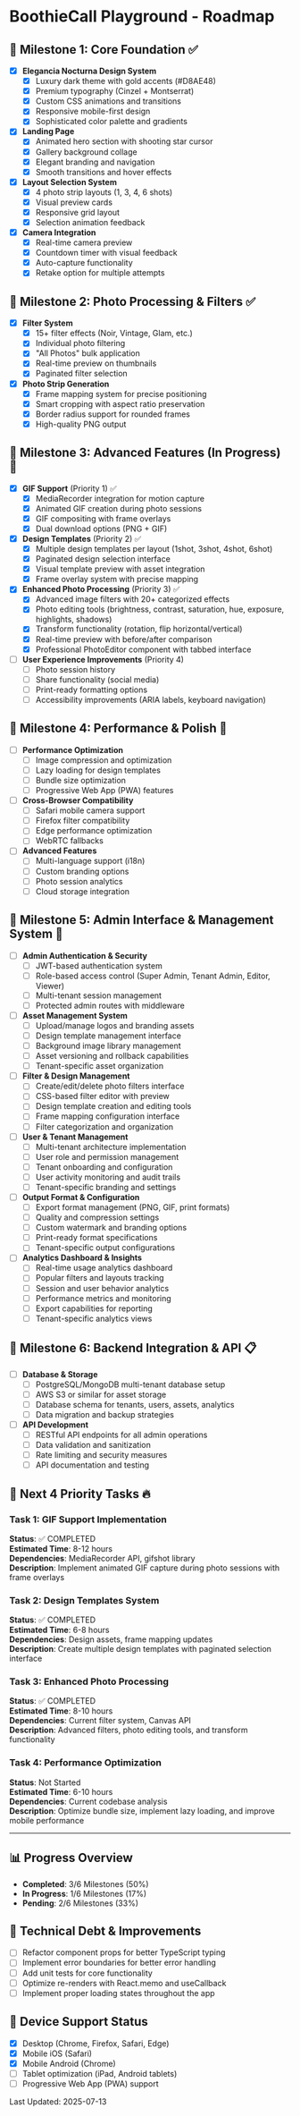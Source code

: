 # BoothieCall Playground - Roadmap

## 🎯 Milestone 1: Core Foundation ✅
- [x] **Elegancia Nocturna Design System**
  - [x] Luxury dark theme with gold accents (#D8AE48)
  - [x] Premium typography (Cinzel + Montserrat)
  - [x] Custom CSS animations and transitions
  - [x] Responsive mobile-first design
  - [x] Sophisticated color palette and gradients

- [x] **Landing Page**
  - [x] Animated hero section with shooting star cursor
  - [x] Gallery background collage
  - [x] Elegant branding and navigation
  - [x] Smooth transitions and hover effects

- [x] **Layout Selection System**
  - [x] 4 photo strip layouts (1, 3, 4, 6 shots)
  - [x] Visual preview cards
  - [x] Responsive grid layout
  - [x] Selection animation feedback

- [x] **Camera Integration**
  - [x] Real-time camera preview
  - [x] Countdown timer with visual feedback
  - [x] Auto-capture functionality
  - [x] Retake option for multiple attempts

## 🎯 Milestone 2: Photo Processing & Filters ✅
- [x] **Filter System**
  - [x] 15+ filter effects (Noir, Vintage, Glam, etc.)
  - [x] Individual photo filtering
  - [x] "All Photos" bulk application
  - [x] Real-time preview on thumbnails
  - [x] Paginated filter selection

- [x] **Photo Strip Generation**
  - [x] Frame mapping system for precise positioning
  - [x] Smart cropping with aspect ratio preservation
  - [x] Border radius support for rounded frames
  - [x] High-quality PNG output

## 🎯 Milestone 3: Advanced Features (In Progress) 🚧
- [x] **GIF Support** (Priority 1) ✅
  - [x] MediaRecorder integration for motion capture
  - [x] Animated GIF creation during photo sessions
  - [x] GIF compositing with frame overlays
  - [x] Dual download options (PNG + GIF)

- [x] **Design Templates** (Priority 2) ✅
  - [x] Multiple design templates per layout (1shot, 3shot, 4shot, 6shot)
  - [x] Paginated design selection interface
  - [x] Visual template preview with asset integration
  - [x] Frame overlay system with precise mapping

- [x] **Enhanced Photo Processing** (Priority 3) ✅
  - [x] Advanced image filters with 20+ categorized effects
  - [x] Photo editing tools (brightness, contrast, saturation, hue, exposure, highlights, shadows)
  - [x] Transform functionality (rotation, flip horizontal/vertical)
  - [x] Real-time preview with before/after comparison
  - [x] Professional PhotoEditor component with tabbed interface

- [ ] **User Experience Improvements** (Priority 4)
  - [ ] Photo session history
  - [ ] Share functionality (social media)
  - [ ] Print-ready formatting options
  - [ ] Accessibility improvements (ARIA labels, keyboard navigation)

## 🎯 Milestone 4: Performance & Polish 📝
- [ ] **Performance Optimization**
  - [ ] Image compression and optimization
  - [ ] Lazy loading for design templates
  - [ ] Bundle size optimization
  - [ ] Progressive Web App (PWA) features

- [ ] **Cross-Browser Compatibility**
  - [ ] Safari mobile camera support
  - [ ] Firefox filter compatibility
  - [ ] Edge performance optimization
  - [ ] WebRTC fallbacks

- [ ] **Advanced Features**
  - [ ] Multi-language support (i18n)
  - [ ] Custom branding options
  - [ ] Photo session analytics
  - [ ] Cloud storage integration

## 🎯 Milestone 5: Admin Interface & Management System 🔧
- [ ] **Admin Authentication & Security**
  - [ ] JWT-based authentication system
  - [ ] Role-based access control (Super Admin, Tenant Admin, Editor, Viewer)
  - [ ] Multi-tenant session management
  - [ ] Protected admin routes with middleware

- [ ] **Asset Management System**
  - [ ] Upload/manage logos and branding assets
  - [ ] Design template management interface
  - [ ] Background image library management
  - [ ] Asset versioning and rollback capabilities
  - [ ] Tenant-specific asset organization

- [ ] **Filter & Design Management**
  - [ ] Create/edit/delete photo filters interface
  - [ ] CSS-based filter editor with preview
  - [ ] Design template creation and editing tools
  - [ ] Frame mapping configuration interface
  - [ ] Filter categorization and organization

- [ ] **User & Tenant Management**
  - [ ] Multi-tenant architecture implementation
  - [ ] User role and permission management
  - [ ] Tenant onboarding and configuration
  - [ ] User activity monitoring and audit trails
  - [ ] Tenant-specific branding and settings

- [ ] **Output Format & Configuration**
  - [ ] Export format management (PNG, GIF, print formats)
  - [ ] Quality and compression settings
  - [ ] Custom watermark and branding options
  - [ ] Print-ready format specifications
  - [ ] Tenant-specific output configurations

- [ ] **Analytics Dashboard & Insights**
  - [ ] Real-time usage analytics dashboard
  - [ ] Popular filters and layouts tracking
  - [ ] Session and user behavior analytics
  - [ ] Performance metrics and monitoring
  - [ ] Export capabilities for reporting
  - [ ] Tenant-specific analytics views

## 🎯 Milestone 6: Backend Integration & API 📋
- [ ] **Database & Storage**
  - [ ] PostgreSQL/MongoDB multi-tenant database setup
  - [ ] AWS S3 or similar for asset storage
  - [ ] Database schema for tenants, users, assets, analytics
  - [ ] Data migration and backup strategies

- [ ] **API Development**
  - [ ] RESTful API endpoints for all admin operations
  - [ ] Data validation and sanitization
  - [ ] Rate limiting and security measures
  - [ ] API documentation and testing

## 🎯 Next 4 Priority Tasks 🔥

### Task 1: GIF Support Implementation
**Status**: ✅ COMPLETED  
**Estimated Time**: 8-12 hours  
**Dependencies**: MediaRecorder API, gifshot library  
**Description**: Implement animated GIF capture during photo sessions with frame overlays

### Task 2: Design Templates System
**Status**: ✅ COMPLETED  
**Estimated Time**: 6-8 hours  
**Dependencies**: Design assets, frame mapping updates  
**Description**: Create multiple design templates with paginated selection interface

### Task 3: Enhanced Photo Processing
**Status**: ✅ COMPLETED  
**Estimated Time**: 8-10 hours  
**Dependencies**: Current filter system, Canvas API  
**Description**: Advanced filters, photo editing tools, and transform functionality

### Task 4: Performance Optimization
**Status**: Not Started  
**Estimated Time**: 6-10 hours  
**Dependencies**: Current codebase analysis  
**Description**: Optimize bundle size, implement lazy loading, and improve mobile performance

---

## 📊 Progress Overview
- **Completed**: 3/6 Milestones (50%)
- **In Progress**: 1/6 Milestones (17%)
- **Pending**: 2/6 Milestones (33%)

## 🔗 Technical Debt & Improvements
- [ ] Refactor component props for better TypeScript typing
- [ ] Implement error boundaries for better error handling
- [ ] Add unit tests for core functionality
- [ ] Optimize re-renders with React.memo and useCallback
- [ ] Implement proper loading states throughout the app

## 📱 Device Support Status
- [x] Desktop (Chrome, Firefox, Safari, Edge)
- [x] Mobile iOS (Safari)
- [x] Mobile Android (Chrome)
- [ ] Tablet optimization (iPad, Android tablets)
- [ ] Progressive Web App (PWA) support

Last Updated: 2025-07-13